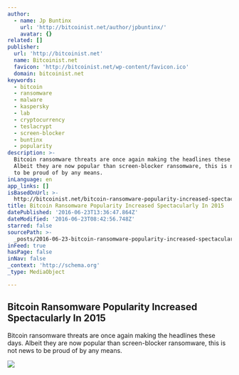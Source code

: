 ```yaml
---
author:
  - name: Jp Buntinx
    url: 'http://bitcoinist.net/author/jpbuntinx/'
    avatar: {}
related: []
publisher:
  url: 'http://bitcoinist.net'
  name: Bitcoinist.net
  favicon: 'http://bitcoinist.net/wp-content/favicon.ico'
  domain: bitcoinist.net
keywords:
  - bitcoin
  - ransomware
  - malware
  - kaspersky
  - lab
  - cryptocurrency
  - teslacrypt
  - screen-blocker
  - buntinx
  - popularity
description: >-
  Bitcoin ransomware threats are once again making the headlines these days.
  Albeit they are now popular than screen-blocker ransomware, this is not news
  to be proud of by any means.
inLanguage: en
app_links: []
isBasedOnUrl: >-
  http://bitcoinist.net/bitcoin-ransomware-popularity-increased-spectacularly-in-2015/
title: Bitcoin Ransomware Popularity Increased Spectacularly In 2015
datePublished: '2016-06-23T13:36:47.864Z'
dateModified: '2016-06-23T08:42:56.748Z'
starred: false
sourcePath: >-
  _posts/2016-06-23-bitcoin-ransomware-popularity-increased-spectacularly-in-201.md
inFeed: true
hasPage: false
inNav: false
_context: 'http://schema.org'
_type: MediaObject

---
```

<article style=""><h1>Bitcoin Ransomware Popularity Increased Spectacularly In 2015</h1><p>Bitcoin ransomware threats are once again making the headlines these days. Albeit they are now popular than screen-blocker ransomware, this is not news to be proud of by any means.</p><img src="http://bitcoinist.net/wp-content/uploads/2016/06/shutterstock_306049034.jpg" /></article>